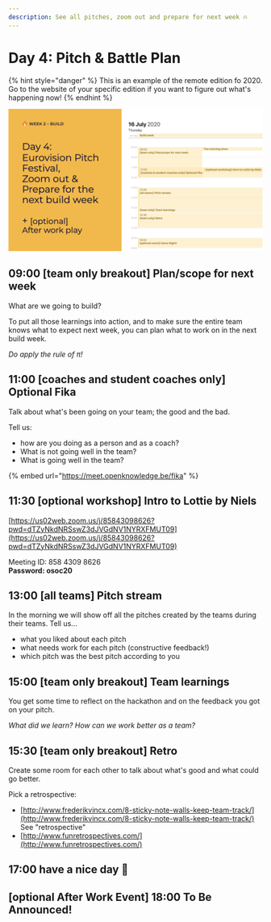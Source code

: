 ```yaml
---
description: See all pitches, zoom out and prepare for next week 🔥
---
```


# Day 4: Pitch & Battle Plan

{% hint style="danger" %}
This is an example of the remote edition fo 2020. Go to the website of your specific edition if you want to figure out what's happening now!
{% endhint %}

![](<../../../../.gitbook/assets/Screenshot 2020-07-15 at 21.54.57.png>)

## 09:00 \[team only breakout] Plan/scope for next week

What are we going to build?

To put all those learnings into action, and to make sure the entire team knows what to expect next week, you can plan what to work on in the next build week.

_Do apply the rule of π!_

## 11:00 \[coaches and student coaches only] Optional Fika

Talk about what's been going on your team; the good and the bad.&#x20;

Tell us:

* how are you doing as a person and as a coach?
* What is not going well in the team?
* What is going well in the team?

{% embed url="https://meet.openknowledge.be/fika" %}

## 11:30 \[optional workshop] Intro to Lottie by Niels

[https://us02web.zoom.us/j/85843098626?pwd=dTZyNkdNRSswZ3dJVGdNV1NYRXFMUT09](https://us02web.zoom.us/j/85843098626?pwd=dTZyNkdNRSswZ3dJVGdNV1NYRXFMUT09)

Meeting ID: 858 4309 8626\
**Password: osoc20**

## 13:00 \[all teams] Pitch stream

In the morning we will show off all the pitches created by the teams during their teams. Tell us...

* what you liked about each pitch
* what needs work for each pitch (constructive feedback!)
* which pitch was the best pitch according to you

## 15:00 \[team only breakout] Team learnings

You get some time to reflect on the hackathon and on the feedback you got on your pitch.

_What did we learn? How can we work better as a team?_

## 15:30 \[team only breakout] Retro

Create some room for each other to talk about what's good and what could go better.

Pick a retrospective:

* [http://www.frederikvincx.com/8-sticky-note-walls-keep-team-track/](http://www.frederikvincx.com/8-sticky-note-walls-keep-team-track/) See "retrospective"
* [http://www.funretrospectives.com/](http://www.funretrospectives.com/)

## 17:00 have a nice day 🥳

## \[optional After Work Event] 18:00 To Be Announced!
